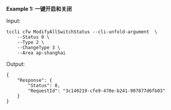 **Example 1: 一键开启和关闭**



Input: 

```
tccli cfw ModifyAllSwitchStatus --cli-unfold-argument  \
    --Status 0 \
    --Type 2 \
    --ChangeType 3 \
    --Area ap-shanghai
```

Output: 
```
{
    "Response": {
        "Status": 0,
        "RequestId": "3c140219-cfe9-470e-b241-907877d6fb03"
    }
}
```

